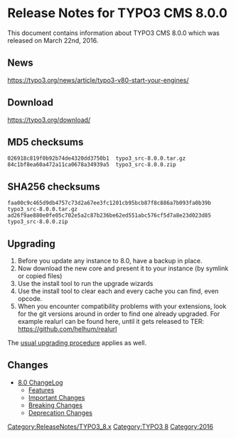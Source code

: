 Release Notes for TYPO3 CMS 8.0.0
=================================

This document contains information about TYPO3 CMS 8.0.0 which was
released on March 22nd, 2016.

News
----

<https://typo3.org/news/article/typo3-v80-start-your-engines/>

Download
--------

<https://typo3.org/download/>

MD5 checksums
-------------

    026918c819f0b92b74de4320dd3750b1  typo3_src-8.0.0.tar.gz
    84c1bf8ea60a472a11ca0678a34939a5  typo3_src-8.0.0.zip

SHA256 checksums
----------------

    faa00c9c465d9db4757c73d2a67ee3fc1201cb95bcb87f8c886a7b093fa0b39b  typo3_src-8.0.0.tar.gz
    ad26f9ae880e0fe05c702e5a2c87b236be62ed551abc576cf5d7a8e23d023d85  typo3_src-8.0.0.zip

Upgrading
---------

1.  Before you update any instance to 8.0, have a backup in place.
2.  Now download the new core and present it to your instance (by
    symlink or copied files)
3.  Use the install tool to run the upgrade wizards
4.  Use the install tool to clear each and every cache you can find,
    even opcode.
5.  When you encounter compatibility problems with your extensions, look
    for the git versions around in order to find one already upgraded.
    For example realurl can be found here, until it gets released to
    TER: <https://github.com/helhum/realurl>

The [usual upgrading
procedure](https://docs.typo3.org/typo3cms/InstallationGuide/) applies
as well.

Changes
-------

-   [8.0
    ChangeLog](https://docs.typo3.org/typo3cms/extensions/core/8-dev/Changelog/8.0/Index.html)
    -   [Features](https://docs.typo3.org/typo3cms/extensions/core/8-dev/Changelog/8.0/Index.html#features)
    -   [Important
        Changes](https://docs.typo3.org/typo3cms/extensions/core/8-dev/Changelog/8.0/Index.html#important)
    -   [Breaking
        Changes](https://docs.typo3.org/typo3cms/extensions/core/8-dev/Changelog/8.0/Index.html#breaking-changes)
    -   [Deprecation
        Changes](https://docs.typo3.org/typo3cms/extensions/core/8-dev/Changelog/8.0/Index.html#deprecation)

<Category:ReleaseNotes/TYPO3_8.x> [Category:TYPO3
8](Category:TYPO3_8 "wikilink") <Category:2016>
